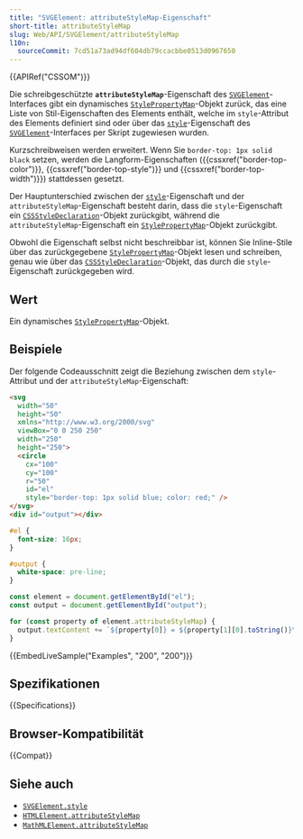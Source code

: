 ```yaml
---
title: "SVGElement: attributeStyleMap-Eigenschaft"
short-title: attributeStyleMap
slug: Web/API/SVGElement/attributeStyleMap
l10n:
  sourceCommit: 7cd51a73ad94df604db79ccacbbe0513d0967650
---
```


{{APIRef("CSSOM")}}

Die schreibgeschützte **`attributeStyleMap`**-Eigenschaft des [`SVGElement`](/de/docs/Web/API/SVGElement)-Interfaces gibt ein dynamisches [`StylePropertyMap`](/de/docs/Web/API/StylePropertyMap)-Objekt zurück, das eine Liste von Stil-Eigenschaften des Elements enthält, welche im `style`-Attribut des Elements definiert sind oder über das [`style`](/de/docs/Web/API/SVGElement/style)-Eigenschaft des [`SVGElement`](/de/docs/Web/API/SVGElement)-Interfaces per Skript zugewiesen wurden.

Kurzschreibweisen werden erweitert. Wenn Sie `border-top: 1px solid black` setzen, werden die Langform-Eigenschaften ({{cssxref("border-top-color")}}, {{cssxref("border-top-style")}} und {{cssxref("border-top-width")}}) stattdessen gesetzt.

Der Hauptunterschied zwischen der [`style`](/de/docs/Web/API/SVGElement/style)-Eigenschaft und der `attributeStyleMap`-Eigenschaft besteht darin, dass die `style`-Eigenschaft ein [`CSSStyleDeclaration`](/de/docs/Web/API/CSSStyleDeclaration)-Objekt zurückgibt, während die `attributeStyleMap`-Eigenschaft ein [`StylePropertyMap`](/de/docs/Web/API/StylePropertyMap)-Objekt zurückgibt.

Obwohl die Eigenschaft selbst nicht beschreibbar ist, können Sie Inline-Stile über das zurückgegebene [`StylePropertyMap`](/de/docs/Web/API/StylePropertyMap)-Objekt lesen und schreiben, genau wie über das [`CSSStyleDeclaration`](/de/docs/Web/API/CSSStyleDeclaration)-Objekt, das durch die `style`-Eigenschaft zurückgegeben wird.

## Wert

Ein dynamisches [`StylePropertyMap`](/de/docs/Web/API/StylePropertyMap)-Objekt.

## Beispiele

Der folgende Codeausschnitt zeigt die Beziehung zwischen dem `style`-Attribut und der `attributeStyleMap`-Eigenschaft:

```html
<svg
  width="50"
  height="50"
  xmlns="http://www.w3.org/2000/svg"
  viewBox="0 0 250 250"
  width="250"
  height="250">
  <circle
    cx="100"
    cy="100"
    r="50"
    id="el"
    style="border-top: 1px solid blue; color: red;" />
</svg>
<div id="output"></div>
```

```css
#el {
  font-size: 16px;
}

#output {
  white-space: pre-line;
}
```

```js
const element = document.getElementById("el");
const output = document.getElementById("output");

for (const property of element.attributeStyleMap) {
  output.textContent += `${property[0]} = ${property[1][0].toString()}\n`;
}
```

{{EmbedLiveSample("Examples", "200", "200")}}

## Spezifikationen

{{Specifications}}

## Browser-Kompatibilität

{{Compat}}

## Siehe auch

- [`SVGElement.style`](/de/docs/Web/API/SVGElement/style)
- [`HTMLElement.attributeStyleMap`](/de/docs/Web/API/HTMLElement/attributeStyleMap)
- [`MathMLElement.attributeStyleMap`](/de/docs/Web/API/MathMLElement/attributeStyleMap)
